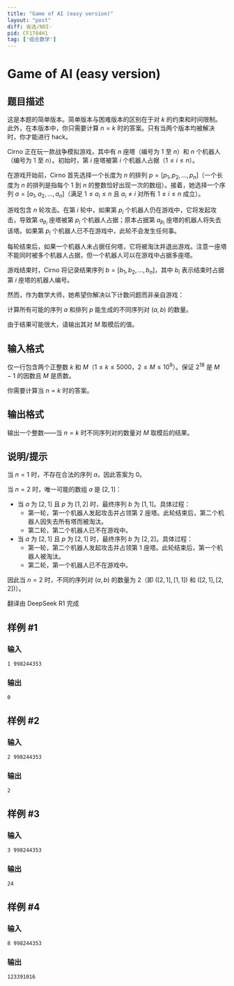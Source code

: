 ```yaml
---
title: "Game of AI (easy version)"
layout: "post"
diff: 省选/NOI-
pid: CF1704H1
tag: ['组合数学']
---
```


# Game of AI (easy version)

## 题目描述

这是本题的简单版本。简单版本与困难版本的区别在于对 $k$ 的约束和时间限制。此外，在本版本中，你只需要计算 $n=k$ 时的答案。只有当两个版本均被解决时，你才能进行 hack。

Cirno 正在玩一款战争模拟游戏，其中有 $n$ 座塔（编号为 $1$ 至 $n$）和 $n$ 个机器人（编号为 $1$ 至 $n$）。初始时，第 $i$ 座塔被第 $i$ 个机器人占据（$1 \le i \le n$）。

在游戏开始前，Cirno 首先选择一个长度为 $n$ 的排列 $p = [p_1, p_2, \ldots, p_n]$（一个长度为 $n$ 的排列是指每个 $1$ 到 $n$ 的整数恰好出现一次的数组）。接着，她选择一个序列 $a = [a_1, a_2, \ldots, a_n]$（满足 $1 \le a_i \le n$ 且 $a_i \ne i$ 对所有 $1 \le i \le n$ 成立）。

游戏包含 $n$ 轮攻击。在第 $i$ 轮中，如果第 $p_i$ 个机器人仍在游戏中，它将发起攻击，导致第 $a_{p_i}$ 座塔被第 $p_i$ 个机器人占据；原本占据第 $a_{p_i}$ 座塔的机器人将失去该塔。如果第 $p_i$ 个机器人已不在游戏中，此轮不会发生任何事。

每轮结束后，如果一个机器人未占据任何塔，它将被淘汰并退出游戏。注意一座塔不能同时被多个机器人占据，但一个机器人可以在游戏中占据多座塔。

游戏结束时，Cirno 将记录结果序列 $b = [b_1, b_2, \ldots, b_n]$，其中 $b_i$ 表示结束时占据第 $i$ 座塔的机器人编号。

然而，作为数学大师，她希望你解决以下计数问题而非亲自游戏：

计算所有可能的序列 $a$ 和排列 $p$ 能生成的不同序列对 $(a, b)$ 的数量。

由于结果可能很大，请输出其对 $M$ 取模后的值。

## 输入格式

仅一行包含两个正整数 $k$ 和 $M$（$1 \le k \le 5000$，$2 \le M \le 10^9$）。保证 $2^{18}$ 是 $M-1$ 的因数且 $M$ 是质数。

你需要计算当 $n=k$ 时的答案。

## 输出格式

输出一个整数——当 $n=k$ 时不同序列对的数量对 $M$ 取模后的结果。

## 说明/提示

当 $n=1$ 时，不存在合法的序列 $a$，因此答案为 $0$。

当 $n=2$ 时，唯一可能的数组 $a$ 是 $[2, 1]$：
- 当 $a$ 为 $[2, 1]$ 且 $p$ 为 $[1, 2]$ 时，最终序列 $b$ 为 $[1, 1]$。具体过程：
  - 第一轮，第一个机器人发起攻击并占领第 $2$ 座塔。此轮结束后，第二个机器人因失去所有塔而被淘汰。
  - 第二轮，第二个机器人已不在游戏中。
- 当 $a$ 为 $[2, 1]$ 且 $p$ 为 $[2, 1]$ 时，最终序列 $b$ 为 $[2, 2]$。具体过程：
  - 第一轮，第二个机器人发起攻击并占领第 $1$ 座塔。此轮结束后，第一个机器人被淘汰。
  - 第二轮，第一个机器人已不在游戏中。

因此当 $n=2$ 时，不同的序列对 $(a, b)$ 的数量为 $2$（即 $([2, 1], [1, 1])$ 和 $([2, 1], [2, 2])$）。

翻译由 DeepSeek R1 完成

## 样例 #1

### 输入

```
1 998244353
```

### 输出

```
0
```

## 样例 #2

### 输入

```
2 998244353
```

### 输出

```
2
```

## 样例 #3

### 输入

```
3 998244353
```

### 输出

```
24
```

## 样例 #4

### 输入

```
8 998244353
```

### 输出

```
123391016
```

